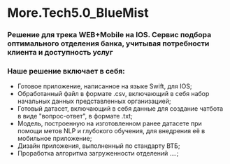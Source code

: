 # More.Tech5.0_BlueMist
### Решение для трека WEB+Mobile на IOS. Сервис подбора оптимального отделения банка, учитывая потребности клиента и доступность услуг
### Наше решение включает в себя:
- Готовое приложение, написанное на языке Swift, для IOS;
- Обработанный файл в формате .csv, включающий в себя набор начальных данных представленных организацией;
- Готовый датасет, включающий в себя данные для создание чатбота в виде "вопрос-ответ", в формате .txt;
- Модель, построенную на изготовленном ранее датасете при помощи метов NLP и глубокого обучения, для внедрения её в мобильное приложение;
- Дизайн приложения, выполненный по стандарту ВТБ;
- Проработка алгоритма загруженности отделений ....;
